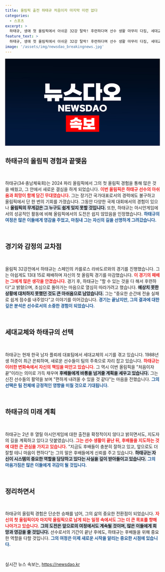 ```yaml
---
title: 올림픽 출전 하태규 처음이자 마지막 미련 없다
categories:
  - 스포츠
excerpt: >
  하태규, 생애 첫 올림픽에서 아쉬운 32강 탈락! 후련하다며 선수 생활 마무리 다짐, 세대교체의 아이콘으로 떠오르다. 다음 목표는 지도자의 길! 클릭하여 그의 감동적인 이야기 알아보세요!
feature_text: >
  하태규, 생애 첫 올림픽에서 아쉬운 32강 탈락! 후련하다며 선수 생활 마무리 다짐, 세대교체의 아이콘으로 떠오르다. 다음 목표는 지도자의 길! 클릭하여 그의 감동적인 이야기 알아보세요!
image: '/assets/img/newsdao_breakingnews.jpg'
---
```


<p><img src="/assets/img/newsdao_breakingnews.jpg" alt="ranknews 속보" /></p>

<h2 data-ke-size="size26">하태규의 올림픽 경험과 끝맺음</h2>

<p data-ke-size="size16">&nbsp;</p>

<p>하태규(34·충남체육회)는 2024 파리 올림픽에서 그의 첫 올림픽 경험을 통해 많은 것을 배웠고, 그 안에서 새로운 결심을 하게 되었습니다. <b><span style="color: #ee2323;">이번 올림픽은 하태규 선수의 아쉬움과 희망이 함께 담긴 무대였습니다.</span></b> 그는 장기간 국가대표로서의 경력에도 불구하고 올림픽에서 단 한 번의 기회를 가졌습니다. 그동안 다양한 국제 대회에서의 경험이 있으나 <b><span style="background-color: #21538527;">올림픽의 무게감은 그 누구도 쉽게 잊지 못할 것입니다.</span></b> 또한, 하태규는 아시안게임에서의 성공적인 활동에 비해 올림픽에서의 도전은 쉽지 않았음을 인정했습니다. <b><span style="color: #1a5490;">하태규의 여정은 많은 이들에게 영감을 주었고, 마침내 그는 자신의 길을 선명하게 그려갔습니다.</span></b></p>

<p data-ke-size="size16">&nbsp;</p>

<h2 data-ke-size="size26">경기와 감정의 교차점</h2>

<p data-ke-size="size16">&nbsp;</p>

<p>올림픽 32강전에서 하태규는 스페인의 카를로스 라바도르와의 경기를 진행했습니다. 그는 아쉽게도 13대 15로 패배하며 자신의 첫 올림픽 경기를 마감했습니다. <b><span style="color: #ee2323;">이 경기의 패배는 그에게 많은 생각을 안겼습니다.</span></b> 경기 후, 하태규는 "할 수 있는 것을 다 해서 후련하다"고 밝혔으며, 초심으로 돌아가는 마음으로 열심히 따라가려고 했습니다. <b><span style="background-color: #21538527;">예상치 못한 상황에 대처하지 못했던 것도 큰 아쉬움으로 남았습니다.</span></b> 그는 "중요한 순간에 전술 실패로 쉽게 점수를 내주었다"고 이야기를 이어갔습니다. <b><span style="color: #1a5490;">경기는 끝났지만, 그의 결과에 대한 깊은 분석은 선수로서의 소중한 경험이 되었습니다.</span></b></p>

<p data-ke-size="size16">&nbsp;</p>

<h2 data-ke-size="size26">세대교체와 하태규의 선택</h2>

<p data-ke-size="size16">&nbsp;</p>

<p>하태규는 현재 한국 남자 플뢰레 대표팀에서 세대교체의 시기를 겪고 있습니다. 1988년생 허준이 최근 은퇴하며, 새로운 선수들이 팀의 주축으로 자리 잡고 있습니다. <b><span style="color: #ee2323;">하태규는 이러한 변화속에서 자신의 책임을 떠안고 있습니다.</span></b> 그 역시 이번 올림픽을 "처음이자 끝"이라는 의미로 가득 채우며 <b><span style="background-color: #21538527;">후배들에게 바통을 넘겨줄 계획을 세우고 있습니다.</span></b> 그는 신진 선수들의 활약을 보며 "편하게 내려올 수 있을 것 같다"는 마음을 전했습니다. <b><span style="color: #1a5490;">그의 선택은 팀 전체에 긍정적인 영향을 미칠 것으로 기대됩니다.</span></b></p>

<p data-ke-size="size16">&nbsp;</p>

<h2 data-ke-size="size26">하태규의 미래 계획</h2>

<p data-ke-size="size16">&nbsp;</p>

<p>하태규는 2년 후 열릴 아시안게임에 대한 출전을 확정적이지 않다고 밝히면서도, 지도자의 길을 계획하고 있다고 덧붙였습니다. <b><span style="color: #ee2323;">그는 선수 생활이 끝난 뒤, 후배들을 지도하는 것에 대한 큰 관심을 가지고 있습니다.</span></b> "지금도 후배들이 충분히 잘하고 있고, 앞으로도 더 잘할 테니 마음이 편하다"는 그의 말은 후배들에게 신뢰를 주고 있습니다. <b><span style="background-color: #21538527;">하태규는 자신이 시스템의 중요한 역할을 담당하고 있다는 사실을 깊이 받아들이고 있습니다.</span></b> <b><span style="color: #1a5490;">그의 마음가짐은 많은 이들에게 귀감이 될 것입니다.</span></b></p>

<p data-ke-size="size16">&nbsp;</p>

<h2 data-ke-size="size26">정리하면서</h2>

<p data-ke-size="size16">&nbsp;</p>

<p>하태규의 올림픽 경험은 단순한 승패를 넘어, 그의 삶의 중요한 전환점이 되었습니다. <b><span style="color: #ee2323;">자신의 첫 올림픽이자 마지막 올림픽으로 남게 되는 일정 속에서도 그는 더 큰 목표를 향해 나아가고 있습니다.</span></b> <b><span style="background-color: #21538527;">그의 도전은 앞으로의 여정에서도 계속될 것이며, 많은 이들에게 희망과 영감을 줄 것입니다.</span></b> 선수로서의 기간이 끝난 후에도, 하태규는 후배들을 위해 중요한 역할을 다할 것입니다. <b><span style="color: #1a5490;">그의 여정은 이제 새로운 시작을 알리는 중요한 시점에 있습니다.</span></b> </p>

<p data-ke-size="size16">&nbsp;</p>
실시간 뉴스 속보는, <a href="https://newsdao.kr" rel="dofollow">https://newsdao.kr</a>


